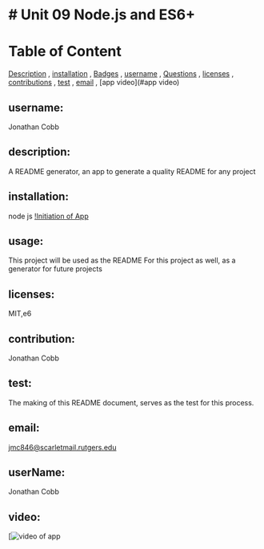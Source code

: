   # # Unit 09 Node.js and ES6+
  
# Table of Content

[Description](#Description)
    ,
[installation](#installation)
    ,
[Badges](#Badges)
    ,
[username](#username)
    ,
[Questions](#Questions)
    ,
[licenses](#licenses)
    ,
[contributions](#contributions)
    ,
[test](#test)
    ,
[email](#email)
    ,
[app video](#app video)
    

  
  
 ## username:
 Jonathan Cobb
  
    
  ## description:
  A README generator, an app to generate a quality README for any project
  
      
  ## installation:
  node js [!Initiation of App](https://drive.google.com/file/d/1jek-T7qfq_HJH8UTga5GwSQ7WnEh978b/view)

  
## usage:
This project will be used as the README For this project as well, as a generator for future projects

    
## licenses:
MIT,e6

    
## contribution:
Jonathan Cobb

    
## test:
The making of this README document, serves as the test for this process.

    
## email:
jmc846@scarletmail.rutgers.edu

## userName:
Jonathan Cobb
    
## video:
[![video of app](https://drive.google.com/file/d/1jek-T7qfq_HJH8UTga5GwSQ7WnEh978b/view)

